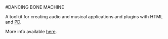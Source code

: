 #DANCING BONE MACHINE

A toolkit for creating audio and musical applications and plugins with HTML and [PD](http://puredata.info/).

More info available [here](http://dancingbonemachine.elsoftwarehamuerto.org).
